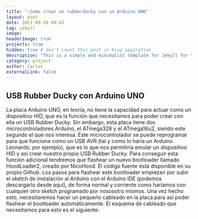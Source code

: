 ```yaml
---
title: ":Como crear un rubberducky con un Arduino UNO"
layout: post
date: 2021-09-28 00:42
tag: jekyll
image: 
headerImage: true
projects: true
hidden: true # don't count this post in blog pagination
description: "This is a simple and minimalist template for Jekyll for those who likes to eat noodles."
category: project
author: Carlos
externalLink: false
---
```

## USB Rubber Ducky con Arduino UNO
La placa Arduino UNO, en teoría, no tiene la capacidad para actuar como un dispositivo HID, que es la función que necesitamos para poder crear con ella un USB Rubber Ducky. Sin embargo, esta placa tiene dos microcontroladores Arduino, el ATmega328 y el ATmega16u2, siendo este segundo el que nos interesa. Este microcontrolador se puede reprogramar para que funcione como un USB AVR (tal y como lo haría un Arduino Leonardo, por ejemplo), 
que es lo que nos permitiría emular un dispositivo HID y así crear nuestro propio USB Rubber Ducky.
Para conseguir esta función adicional tendremos que flashear un nuevo bootloader llamado HoodLoader2, creado por NicoHood. 
El código fuente está disponible en su propio Github.
Los pasos para flashear este bootloader empiezan por subir el sketch de instalación al Arduino con el Arduino IDE (podemos descargarlo desde aquí), de forma normal y corriente como haríamos con cualquier otro sketch programado por nososotrs mismos. 
Una vez hecho esto, necesitaremos hacer un pequeño cableado en la placa para así poder flashear el bootloader automáticamente.
El esquema de cableado que necesitamos para esto es el siguiente:
